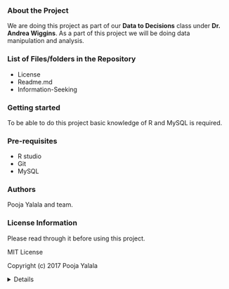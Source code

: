 ### About the Project
We are doing this project as part of our **Data to Decisions** class under **Dr. Andrea Wiggins**. As a part of this project we will be doing data manipulation and analysis.

### List of Files/folders in the Repository
* License
* Readme.md
* Information-Seeking

### Getting started
To be able to do this project basic knowledge of R and MySQL is required.

### Pre-requisites
* R studio
* Git
* MySQL


### Authors
Pooja Yalala and team.

### License Information
Please read through it before using this project.

MIT License

Copyright (c) 2017 Pooja Yalala

<details>

Permission is hereby granted, free of charge, to any person obtaining a copy
of this software and associated documentation files (the "Software"), to deal
in the Software without restriction, including without limitation the rights
to use, copy, modify, merge, publish, distribute, sublicense, and/or sell
copies of the Software, and to permit persons to whom the Software is
furnished to do so, subject to the following conditions:

The above copyright notice and this permission notice shall be included in all
copies or substantial portions of the Software.

THE SOFTWARE IS PROVIDED "AS IS", WITHOUT WARRANTY OF ANY KIND, EXPRESS OR
IMPLIED, INCLUDING BUT NOT LIMITED TO THE WARRANTIES OF MERCHANTABILITY,
FITNESS FOR A PARTICULAR PURPOSE AND NONINFRINGEMENT. IN NO EVENT SHALL THE
AUTHORS OR COPYRIGHT HOLDERS BE LIABLE FOR ANY CLAIM, DAMAGES OR OTHER
LIABILITY, WHETHER IN AN ACTION OF CONTRACT, TORT OR OTHERWISE, ARISING FROM,
OUT OF OR IN CONNECTION WITH THE SOFTWARE OR THE USE OR OTHER DEALINGS IN THE
SOFTWARE.

</details>
